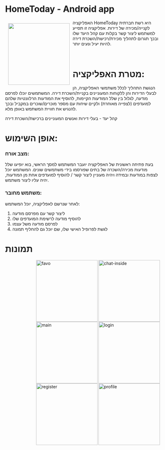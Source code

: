 # HomeToday - Android app

<img src="https://i.ibb.co/bLGvV2D/68747470733a2f2f692e696d6775722e636f6d2f796c67446b66512e706e67.png" align="left"
width="200" hspace="10" vspace="10">
האפליקציה HomeToday היא רשת חברתית לקנייה/מכירה של דירות. אפליקציה זו תסייע למשתמש ליצור קשר
בקלות עם קהל היעד שלו ובכך תגרום לתהליך מכירת/רכישת/השכרת דירה להיות יעיל ונעים יותר.
<br><br><br>


# מטרת האפליקציה:
הנגשת התהליך לכלל משתמשי האפליקציה, הן לבעלי הדירות והן ללקוחות
המעוניינים בקניית/השכרת דירה. המשתמשים יוכלו לפרסם מודעה, לגלול בין שלל המודעות
הקיימות, להוסיף את המודעות הרלוונטיות שלהם למועדפים (לצפייה מאוחרת) ולקיים שיחות
עם מספר מוכרים/שוכרים במקביל ובכך להנגיש את חוויית המשתמש באופן מלא.

קהל יעד - בעלי דירות ואנשים המעוניינים ברכישת/השכרת דירה
 
 
 # אופן השימוש:
### מצב אורח:
  בעת פתיחה ראשונית של האפליקציה יועבר המשתמש למסך הראשי, בוא יופיעו שלל מודעות מכירה/השכרה של בתים שפורסמו בידי משתמשים שונים. המשתמש יוכל לצפות במודעות ובמידה ויהיה מעוניין ליצור קשר / להוסיף למועדפים אחת מן המודעות, יהיה עליו ליצור משתמש. 
 
 
 ### משתמש מחובר:
 לאחר שנרשם לאפליקציה, יוכל המשתמש:
 1. ליצור קשר עם מפרסם מודעה
 2. להוסיף מודעה לרשימת המועדפים שלו
 3. לפרסם מודעה משל עצמו
 4. לגשת לפרופיל האישי שלו, שם יוכל גם להחליף תמונה
 
# תמונות

<a href="https://ibb.co/YNhLn3L"><img src="https://i.ibb.co/tHDJj4J/chat-inside.jpg" alt="chat-inside" border="0" width="200" align="right"></a>
<a href="https://ibb.co/Brb3F5y"><img src="https://i.ibb.co/QCLQt3P/favo.jpg" alt="favo" border="0" width="200" align="right"></a>
<a href="https://ibb.co/Bq3ysn8"><img src="https://i.ibb.co/wMgS6cD/login.jpg" alt="login" border="0" width="200" align="right"></a>
<br>
<a href="https://ibb.co/5rw2cNM"><img src="https://i.ibb.co/sKzt30m/main.jpg" alt="main" border="0" width="200" align="right"></a>
<a href="https://ibb.co/FK9BC7f"><img src="https://i.ibb.co/ZV3h7Tw/profile.jpg" alt="profile" border="0" width="200" align="right"></a>
<a href="https://ibb.co/R0gvj0F"><img src="https://i.ibb.co/gTrj4T2/register.jpg" alt="register" border="0" width="200" align="right"></a>




